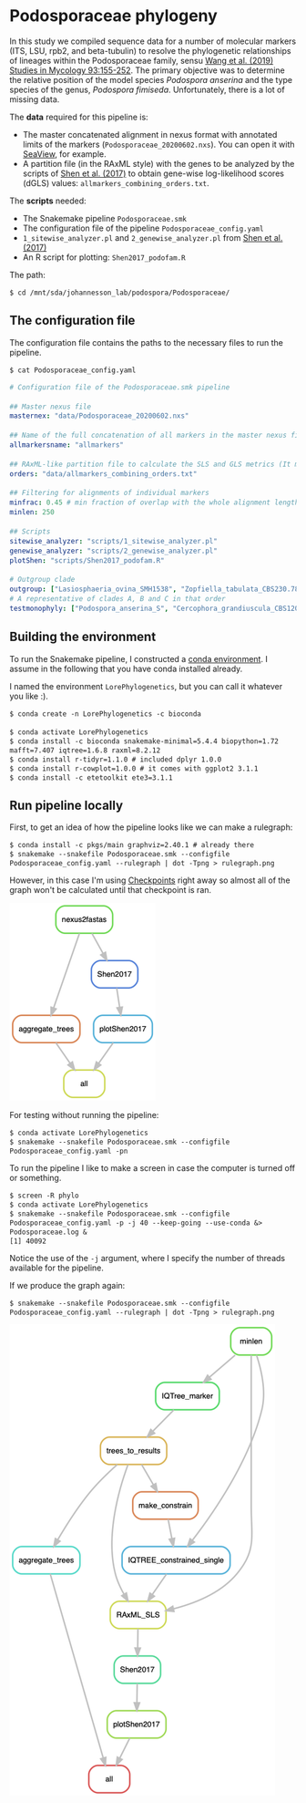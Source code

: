 # Podosporaceae phylogeny

In this study we compiled sequence data for a number of molecular markers (ITS, LSU, rpb2, and beta-tubulin) to resolve the phylogenetic relationships of lineages within the Podosporaceae family, sensu [Wang et al. (2019) Studies in Mycology 93:155-252](https://www.sciencedirect.com/science/article/pii/S0166061619300107). The primary objective was to determine the relative position of the model species *Podospora anserina* and the type species of the genus, *Podospora fimiseda*. Unfortunately, there is a lot of missing data.

The **data** required for this pipeline is:

* The master concatenated alignment in nexus format with annotated limits of the markers (`Podosporaceae_20200602.nxs`). You can open it with [SeaView](http://doua.prabi.fr/software/seaview), for example.
* A partition file (in the RAxML style) with the genes to be analyzed by the scripts of [Shen et al. (2017)](https://www.nature.com/articles/s41559-017-0126) to obtain gene-wise log-likelihood scores (dGLS) values: `allmarkers_combining_orders.txt`. 

The **scripts** needed:

* The Snakemake pipeline `Podosporaceae.smk`
* The configuration file of the pipeline `Podosporaceae_config.yaml`
* `1_sitewise_analyzer.pl` and `2_genewise_analyzer.pl` from [Shen et al. (2017)](https://www.nature.com/articles/s41559-017-0126)
* An R script for plotting: `Shen2017_podofam.R`

The path:

	$ cd /mnt/sda/johannesson_lab/podospora/Podosporaceae/

## The configuration file

The configuration file contains the paths to the necessary files to run the pipeline.
    
    $ cat Podosporaceae_config.yaml
```yaml
# Configuration file of the Podosporaceae.smk pipeline

## Master nexus file
masternex: "data/Podosporaceae_20200602.nxs"

## Name of the full concatenation of all markers in the master nexus file
allmarkersname: "allmarkers"

## RAxML-like partition file to calculate the SLS and GLS metrics (It must be named "{allmarkersname}_combining_orders.txt")
orders: "data/allmarkers_combining_orders.txt"

## Filtering for alignments of individual markers
minfrac: 0.45 # min fraction of overlap with the whole alignment length for a sequence to be considered
minlen: 250 

## Scripts
sitewise_analyzer: "scripts/1_sitewise_analyzer.pl"
genewise_analyzer: "scripts/2_genewise_analyzer.pl" 
plotShen: "scripts/Shen2017_podofam.R"

# Outgroup clade
outgroup: ["Lasiosphaeria_ovina_SMH1538", "Zopfiella_tabulata_CBS230.78", "Sordaria_fimicola_SMH4106", "Diplogelasinospora_princeps_FMR13414", "Chaetomium_globosum_CBS148.51", 'Chaetomium_globosum_CBS160.62', 'Cercophora_mirabilis_CBS120402']
# A representative of clades A, B and C in that order
testmonophyly: ["Podospora_anserina_S", "Cercophora_grandiuscula_CBS120013", "Podospora_fimiseda_CBS990.96"] 

```

## Building the environment

To run the Snakemake pipeline, I constructed a [conda environment](https://docs.conda.io/projects/conda/en/latest/). I assume in the following that you have conda installed already.

I named the environment `LorePhylogenetics`, but you can call it whatever you like :).

    $ conda create -n LorePhylogenetics -c bioconda

    $ conda activate LorePhylogenetics
    $ conda install -c bioconda snakemake-minimal=5.4.4 biopython=1.72 mafft=7.407 iqtree=1.6.8 raxml=8.2.12
    $ conda install r-tidyr=1.1.0 # included dplyr 1.0.0 
    $ conda install r-cowplot=1.0.0 # it comes with ggplot2 3.1.1
    $ conda install -c etetoolkit ete3=3.1.1

## Run pipeline locally

First, to get an idea of how the pipeline looks like we can make a rulegraph:
    
    $ conda install -c pkgs/main graphviz=2.40.1 # already there
    $ snakemake --snakefile Podosporaceae.smk --configfile Podosporaceae_config.yaml --rulegraph | dot -Tpng > rulegraph.png

However, in this case I'm using [Checkpoints](https://snakemake.readthedocs.io/en/stable/snakefiles/rules.html#data-dependent-conditional-execution) right away so almost all of the graph won't be calculated until that checkpoint is ran.

![rulegraph](rulegraph_before.png "rulegraph before running the pipeline")

For testing without running the pipeline:
    
    $ conda activate LorePhylogenetics
    $ snakemake --snakefile Podosporaceae.smk --configfile Podosporaceae_config.yaml -pn

To run the pipeline I like to make a screen in case the computer is turned off or something.

    $ screen -R phylo
    $ conda activate LorePhylogenetics
    $ snakemake --snakefile Podosporaceae.smk --configfile Podosporaceae_config.yaml -p -j 40 --keep-going --use-conda &> Podosporaceae.log &
    [1] 40092

Notice the use of the `-j` argument, where I specify the number of threads available for the pipeline.

If we produce the graph again:

    $ snakemake --snakefile Podosporaceae.smk --configfile Podosporaceae_config.yaml --rulegraph | dot -Tpng > rulegraph.png

![rulegraph](rulegraph_after.png "rulegraph after running the pipeline")


